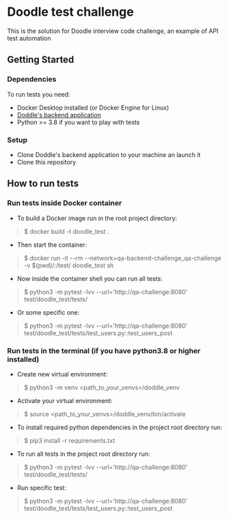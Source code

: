 # Doodle test challenge
This is the solution for Doodle interview code challenge, an example of API test automation

## Getting Started

### Dependencies
To run tests you need:
- Docker Desktop installed (or Docker Engine for Linux)
- [Doddle's backend application](https://github.com/DoodleScheduling/qa-backend-challenge)
- Python >= 3.8 if you want to play with tests

### Setup
- Clone Doddle's backend application to your machine an launch it
- Clone this repository

## How to run tests

### Run tests inside Docker container
- To build a Docker image run in the root project directory:
>$ docker build -t doodle_test .
- Then start the container:
>$ docker run -it --rm --network=qa-backend-challenge_qa-challenge -v $(pwd)/:/test/ doodle_test sh
- Now inside the container shell you can run all tests:
>$ python3 -m pytest -lvv --url='http://qa-challenge:8080' test/doodle_test/tests/
- Or some specific one:
>$ python3 -m pytest -lvv --url='http://qa-challenge:8080' test/doodle_test/tests/test_users.py::test_users_post

### Run tests in the terminal (if you have python3.8 or higher installed)
- Create new virtual environment: 
>$ python3 -m venv <path_to_your_venvs>/doddle_venv
- Activate your virtual environment:
>$ source <path_to_your_venvs>/doddle_venv/bin/activate
- To install required python dependencies in the project root directory run:
>$ pip3 install -r requirements.txt
- To run all tests in the project root directory run:
>$ python3 -m pytest -lvv --url='http://qa-challenge:8080' test/doodle_test/tests/
- Run specific test:
>$ python3 -m pytest -lvv --url='http://qa-challenge:8080' test/doodle_test/tests/test_users.py::test_users_post
